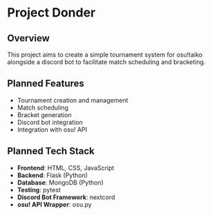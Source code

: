 # Project Donder

## Overview
This project aims to create a simple tournament system for osu!taiko alongside a discord bot to facilitate match scheduling and bracketing.

## Planned Features
- Tournament creation and management
- Match scheduling
- Bracket generation
- Discord bot integration
- Integration with osu! API

## Planned Tech Stack
- **Frontend**: HTML, CSS, JavaScript
- **Backend**: Flask (Python)
- **Database**: MongoDB (Python)
- **Testing**: pytest
- **Discord Bot Framework**: nextcord
- **osu! API Wrapper**: osu.py